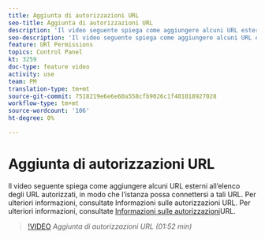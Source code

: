 ```yaml
---
title: Aggiunta di autorizzazioni URL
seo-title: Aggiunta di autorizzazioni URL
description: 'Il video seguente spiega come aggiungere alcuni URL esterni all’elenco degli URL autorizzati, in modo che l’istanza possa connettersi a tali URL.  '
seo-description: 'Il video seguente spiega come aggiungere alcuni URL esterni all’elenco degli URL autorizzati, in modo che l’istanza possa connettersi a tali URL. '
feature: URl Permissions
topics: Control Panel
kt: 3259
doc-type: feature video
activity: use
team: PM
translation-type: tm+mt
source-git-commit: 7518219e6e6e60a558cfb9026c1f401018927028
workflow-type: tm+mt
source-wordcount: '106'
ht-degree: 0%

---
```



# Aggiunta di autorizzazioni URL

Il video seguente spiega come aggiungere alcuni URL esterni all’elenco degli URL autorizzati, in modo che l’istanza possa connettersi a tali URL.  Per ulteriori informazioni, consultate Informazioni sulle autorizzazioni URL. Per ulteriori informazioni, consultate [Informazioni sulle autorizzazioni](https://helpx.adobe.com/campaign/kb/control-panel-instance-settings.html)URL.

>[!VIDEO](https://video.tv.adobe.com/v/28149?quality=12)
*Aggiunta di autorizzazioni URL (01:52 min)*
